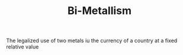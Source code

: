 ---
title: Bi-Metallism
letter: B
permalink: "/definitions/bi-metallism.html"
body: The legalized use of two metals iu the currency of a country at a fixed relative
  value
published_at: '2018-07-07'
source: Black's Law Dictionary
layout: post
---